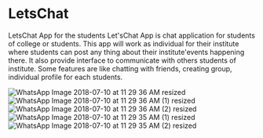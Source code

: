 # LetsChat
LetsChat App for the students
Let'sChat App is chat application for students of college or students. This app will work as individual for their institute where students can post any thing about their institute'events happening there. It also provide interface to communicate with others students of institute. Some features are like chatting with friends, creating group, individual profile for each students.


![WhatsApp Image 2018-07-10 at 11 29 36 AM resized](https://user-images.githubusercontent.com/23522319/54437784-6db9cd00-475b-11e9-8e67-d984c77b15ea.jpeg)
![WhatsApp Image 2018-07-10 at 11 29 36 AM (1) resized](https://user-images.githubusercontent.com/23522319/54437799-73afae00-475b-11e9-93ef-180fa4875c12.jpeg)
![WhatsApp Image 2018-07-10 at 11 29 36 AM (2) resized](https://user-images.githubusercontent.com/23522319/54437843-8aee9b80-475b-11e9-89a8-dbc3b8b8fa53.jpeg)
![WhatsApp Image 2018-07-10 at 11 29 35 AM (1) resized](https://user-images.githubusercontent.com/23522319/54437862-904be600-475b-11e9-8b70-e598c6ed1d58.jpeg)
![WhatsApp Image 2018-07-10 at 11 29 35 AM (2) resized](https://user-images.githubusercontent.com/23522319/54437912-ad80b480-475b-11e9-9b21-8026959069b8.jpeg)
